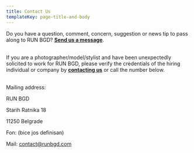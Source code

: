 ```yaml
---
title: Contact Us
templateKey: page-title-and-body
---
```

Do you have a question, comment, concern, suggestion or news tip to pass along to RUN BGD? **[Send us a message](mailto:contact@runbgd.com)**. 

\
If you are a photographer/model/stylist and have been unexpectedly solicited to work for RUN BGD, please verify the credentials of the hiring individual or company by **[contacting us](mailto:contact@runbgd.com)** or call the number below.

\
Mailing address:

RUN BGD

Starih Ratnika 18

11250 Belgrade

Fon: (bice jos definisan)

Mail: [contact@runbgd.com](contact@runbgd.com)